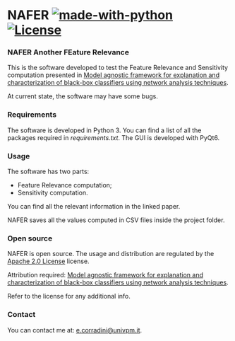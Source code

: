 # NAFER [![made-with-python](https://img.shields.io/badge/Made%20with-Python-1f425f.svg)](https://www.python.org/) [![License](https://img.shields.io/badge/License-Apache_2.0-blue.svg)](https://opensource.org/licenses/Apache-2.0)
### NAFER Another FEature Relevance

This is the software developed to test the Feature Relevance and Sensitivity computation presented in [Model agnostic framework for explanation and characterization of
black-box classifiers using network analysis techniques]().

At current state, the software may have some bugs.

### Requirements
The software is developed in Python 3. You can find a list of all the packages required in *requirements.txt*. The GUI is developed with PyQt6.

### Usage
The software has two parts:
* Feature Relevance computation;
* Sensitivity computation.

You can find all the relevant information in the linked paper.

NAFER saves all the values computed in CSV files inside the project folder.

### Open source
NAFER is open source. The usage and distribution are regulated by the [Apache 2.0 License](https://opensource.org/licenses/Apache-2.0) license.

Attribution required: [Model agnostic framework for explanation and characterization of
black-box classifiers using network analysis techniques]().

Refer to the license for any additional info.

### Contact
You can contact me at: [e.corradini@univpm.it](mailto:e.corradini@univpm.it).